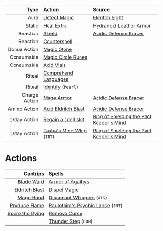 |         Type|Action|Source|
|           -:|:-|:-|
|         Aura|[Detect Magic](http://dnd5e.wikidot.com/spell:detect-magic)|[Eldritch Sight](http://dnd5e.wikidot.com/warlock:eldritch-invocations)|
|       Static|[Heal Extra](https://github.com/juanburdick/Clarence-Curse-DND/blob/main/ITEMS.md#hydranoid-leather-armor)|[Hydranoid Leather Armor](https://github.com/juanburdick/Clarence-Curse-DND/blob/main/ITEMS.md#hydranoid-leather-armor)|
|     Reaction|[Shield](https://dnd5e.wikidot.com/spell:shield)|[Acidic Defense Bracer](https://github.com/juanburdick/Clarence-Curse-DND/blob/main/ITEMS.md#acidic-defense-bracer)|
|     Reaction|[Counterspell](http://dnd5e.wikidot.com/spell:counterspell)|
| Bonus Action|[Magic Stone](http://dnd5e.wikidot.com/spell:magic-stone)|
|   Consumable|[Magic Circle Runes](https://github.com/juanburdick/Clarence-Curse-DND/blob/main/ITEMS.md#magic-circle-runes)|
|   Consumable|[Acid Vials](https://github.com/juanburdick/Clarence-Curse-DND/blob/main/ITEMS.md#acid-vials)|
|       Ritual|[Comprehend Languages](http://dnd5e.wikidot.com/spell:comprehend-languages)|
|       Ritual|[Identify](http://dnd5e.wikidot.com/spell:identify) (`Pearl`)|
|Charge Action|[Mage Armor](https://dnd5e.wikidot.com/spell:mage-armor)|[Acidic Defense Bracer](https://github.com/juanburdick/Clarence-Curse-DND/blob/main/ITEMS.md#acidic-defense-bracer)|
|  Ammo Action|[Acid Eldritch Blast](https://github.com/juanburdick/Clarence-Curse-DND/blob/main/ITEMS.md#acidic-defense-bracer)|[Acidic Defense Bracer](https://github.com/juanburdick/Clarence-Curse-DND/blob/main/ITEMS.md#acidic-defense-bracer)|
| 1/day Action|[Regain a spell slot](https://github.com/juanburdick/Clarence-Curse-DND/blob/main/ITEMS.md#ring-of-shielding-the-pact-keepers-mind)|[Ring of Shielding the Pact Keeper's Mind](https://github.com/juanburdick/Clarence-Curse-DND/blob/main/ITEMS.md#ring-of-shielding-the-pact-keepers-mind)|
| 1/day Action|[Tasha's Mind Whip](http://dnd5e.wikidot.com/spell:tashas-mind-whip) (`INT`)|[Ring of Shielding the Pact Keeper's Mind](https://github.com/juanburdick/Clarence-Curse-DND/blob/main/ITEMS.md#ring-of-shielding-the-pact-keepers-mind)|

# Actions

| Cantrips                                                        | Spells |
|     -:                                                          | :-     |
|[Blade Ward](http://dnd5e.wikidot.com/spell:blade-ward)          |[Armor of Agathys](http://dnd5e.wikidot.com/spell:armor-of-agathys)|
|[Eldritch Blast](http://dnd5e.wikidot.com/spell:eldritch-blast)  |[Dispel Magic](http://dnd5e.wikidot.com/spell:dispel-magic)|
|[Mage Hand](http://dnd5e.wikidot.com/spell:mage-hand)            |[Dissonant Whispers](http://dnd5e.wikidot.com/spell:dissonant-whispers) (`WIS`)|
|[Produce Flame](http://dnd5e.wikidot.com/spell:produce-flame)    |[Raulothim's Psychic Lance](http://dnd5e.wikidot.com/spell:raulothims-psychic-lance) (`INT`)|
|[Spare the Dying](http://dnd5e.wikidot.com/spell:spare-the-dying)|[Remove Curse](http://dnd5e.wikidot.com/spell:remove-curse)|
|                                                                 |[Thunder Step](http://dnd5e.wikidot.com/spell:thunder-step) (`CON`)|
